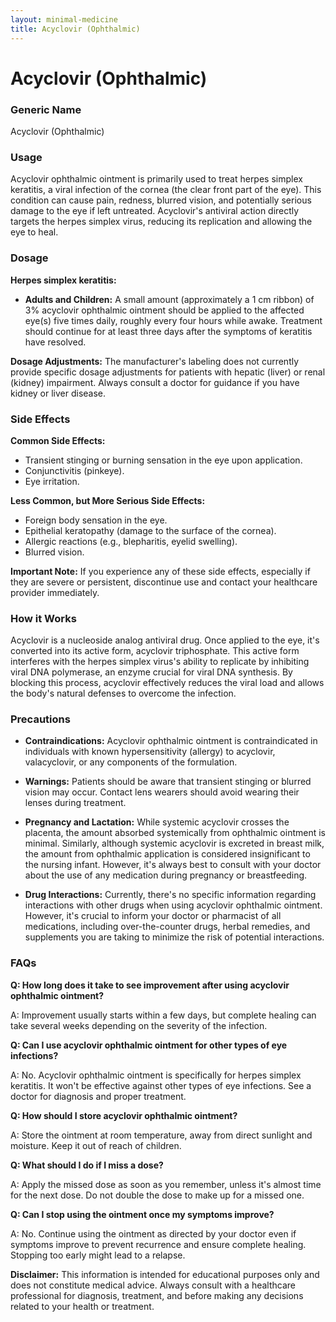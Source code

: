```yaml
---
layout: minimal-medicine
title: Acyclovir (Ophthalmic)
---
```


# Acyclovir (Ophthalmic)
### Generic Name
Acyclovir (Ophthalmic)

### Usage

Acyclovir ophthalmic ointment is primarily used to treat herpes simplex keratitis, a viral infection of the cornea (the clear front part of the eye).  This condition can cause pain, redness, blurred vision, and potentially serious damage to the eye if left untreated.  Acyclovir's antiviral action directly targets the herpes simplex virus, reducing its replication and allowing the eye to heal.

### Dosage

**Herpes simplex keratitis:**

* **Adults and Children:**  A small amount (approximately a 1 cm ribbon) of 3% acyclovir ophthalmic ointment should be applied to the affected eye(s) five times daily, roughly every four hours while awake. Treatment should continue for at least three days after the symptoms of keratitis have resolved.


**Dosage Adjustments:**  The manufacturer's labeling does not currently provide specific dosage adjustments for patients with hepatic (liver) or renal (kidney) impairment.  Always consult a doctor for guidance if you have kidney or liver disease.


### Side Effects

**Common Side Effects:**

* Transient stinging or burning sensation in the eye upon application.
* Conjunctivitis (pinkeye).
* Eye irritation.

**Less Common, but More Serious Side Effects:**

* Foreign body sensation in the eye.
* Epithelial keratopathy (damage to the surface of the cornea).
* Allergic reactions (e.g., blepharitis, eyelid swelling).
* Blurred vision.


**Important Note:** If you experience any of these side effects, especially if they are severe or persistent, discontinue use and contact your healthcare provider immediately.


### How it Works

Acyclovir is a nucleoside analog antiviral drug.  Once applied to the eye, it's converted into its active form, acyclovir triphosphate. This active form interferes with the herpes simplex virus's ability to replicate by inhibiting viral DNA polymerase, an enzyme crucial for viral DNA synthesis.  By blocking this process, acyclovir effectively reduces the viral load and allows the body's natural defenses to overcome the infection.


### Precautions

* **Contraindications:** Acyclovir ophthalmic ointment is contraindicated in individuals with known hypersensitivity (allergy) to acyclovir, valacyclovir, or any components of the formulation.

* **Warnings:**  Patients should be aware that transient stinging or blurred vision may occur. Contact lens wearers should avoid wearing their lenses during treatment.

* **Pregnancy and Lactation:**  While systemic acyclovir crosses the placenta, the amount absorbed systemically from ophthalmic ointment is minimal. Similarly, although systemic acyclovir is excreted in breast milk, the amount from ophthalmic application is considered insignificant to the nursing infant. However, it's always best to consult with your doctor about the use of any medication during pregnancy or breastfeeding.


* **Drug Interactions:**  Currently, there's no specific information regarding interactions with other drugs when using acyclovir ophthalmic ointment. However, it's crucial to inform your doctor or pharmacist of all medications, including over-the-counter drugs, herbal remedies, and supplements you are taking to minimize the risk of potential interactions.


### FAQs

**Q: How long does it take to see improvement after using acyclovir ophthalmic ointment?**

A:  Improvement usually starts within a few days, but complete healing can take several weeks depending on the severity of the infection.

**Q: Can I use acyclovir ophthalmic ointment for other types of eye infections?**

A: No.  Acyclovir ophthalmic ointment is specifically for herpes simplex keratitis. It won't be effective against other types of eye infections.  See a doctor for diagnosis and proper treatment.

**Q: How should I store acyclovir ophthalmic ointment?**

A: Store the ointment at room temperature, away from direct sunlight and moisture. Keep it out of reach of children.

**Q: What should I do if I miss a dose?**

A: Apply the missed dose as soon as you remember, unless it's almost time for the next dose.  Do not double the dose to make up for a missed one.

**Q:  Can I stop using the ointment once my symptoms improve?**

A: No. Continue using the ointment as directed by your doctor even if symptoms improve to prevent recurrence and ensure complete healing.  Stopping too early might lead to a relapse.


**Disclaimer:** This information is intended for educational purposes only and does not constitute medical advice. Always consult with a healthcare professional for diagnosis, treatment, and before making any decisions related to your health or treatment.
